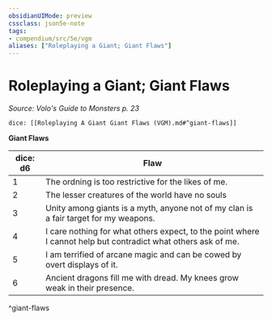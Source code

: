 ```yaml
---
obsidianUIMode: preview
cssclass: json5e-note
tags:
- compendium/src/5e/vgm
aliases: ["Roleplaying a Giant; Giant Flaws"]
---
```

# Roleplaying a Giant; Giant Flaws
*Source: Volo's Guide to Monsters p. 23* 

`dice: [[Roleplaying A Giant Giant Flaws (VGM).md#^giant-flaws]]`

**Giant Flaws**

| dice: d6 | Flaw |
|----------|------|
| 1 | The ordning is too restrictive for the likes of me. |
| 2 | The lesser creatures of the world have no souls |
| 3 | Unity among giants is a myth, anyone not of my clan is a fair target for my weapons. |
| 4 | I care nothing for what others expect, to the point where I cannot help but contradict what others ask of me. |
| 5 | I am terrified of arcane magic and can be cowed by overt displays of it. |
| 6 | Ancient dragons fill me with dread. My knees grow weak in their presence. |
^giant-flaws